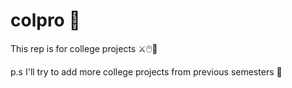 # colpro 🔬

This rep is for college projects ⚔️🖱️💾

p.s I'll try to add more college projects from previous semesters 🌝
